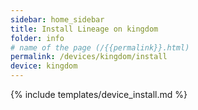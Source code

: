 ```yaml
---
sidebar: home_sidebar
title: Install Lineage on kingdom
folder: info
# name of the page (/{{permalink}}.html)
permalink: /devices/kingdom/install
device: kingdom
---
```

{% include templates/device_install.md %}
